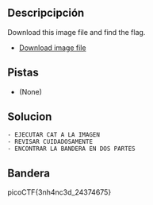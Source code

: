 ## Descripcipción

Download this image file and find the flag.

-   [Download image file](https://artifacts.picoctf.net/c/102/drawing.flag.svg)

## Pistas

-   (None)

## Solucion

```
- EJECUTAR CAT A LA IMAGEN
- REVISAR CUIDADOSAMENTE
- ENCONTRAR LA BANDERA EN DOS PARTES
```

## Bandera
picoCTF{3nh4nc3d_24374675}